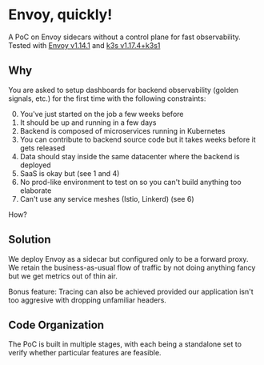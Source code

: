# Envoy, quickly!

A PoC on Envoy sidecars without a control plane for fast observability. Tested with [Envoy v1.14.1](https://github.com/envoyproxy/envoy/releases/tag/v1.14.1) and [k3s v1.17.4+k3s1](https://github.com/rancher/k3s/releases/tag/v1.17.4%2Bk3s1)

## Why

You are asked to setup dashboards for backend observability (golden signals, etc.) for the first time with the following constraints:

0) You've just started on the job a few weeks before
1) It should be up and running in a few days
2) Backend is composed of microservices running in Kubernetes
3) You can contribute to backend source code but it takes weeks before it gets released
4) Data should stay inside the same datacenter where the backend is deployed
5) SaaS is okay but (see 1 and 4)
6) No prod-like environment to test on so you can't build anything too elaborate
7) Can't use any service meshes (Istio, Linkerd) (see 6)

How?

## Solution

We deploy Envoy as a sidecar but configured only to be a forward proxy. We retain the business-as-usual flow of traffic by not doing anything fancy but we get metrics out of thin air.

Bonus feature: Tracing can also be achieved provided our application isn't too aggresive with dropping unfamiliar headers.

## Code Organization

The PoC is built in multiple stages, with each being a standalone set to verify whether particular features are feasible.
